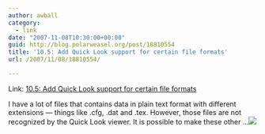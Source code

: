 ```yaml
---
author: awball
category:
  - link
date: "2007-11-08T10:30:00+00:00"
guid: http://blog.polarweasel.org/post/18810554
title: '10.5: Add Quick Look support for certain file formats'
url: /2007/11/08/18810554/

---
```

Link: [10.5: Add Quick Look support for certain file formats](http://feeds.macworld.com/~r/macosxhints/leopard/~3/181689032/article.php)

I have a lot of files that contains data in plain text format with different extensions — things like .cfg, .dat and .tex. However, those files are not recognized by the Quick Look viewer. It is possible to make these other …![](http://feeds.macworld.com/~r/macosxhints/leopard/~4/181689032)
